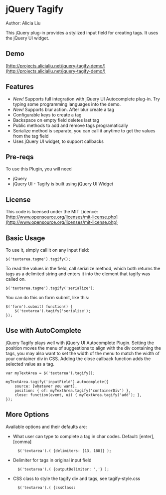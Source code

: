 jQuery Tagify
=============
Author: Alicia Liu

This jQuery plug-in provides a stylized input field for creating tags. It uses the jQuery UI widget.

Demo
----
[http://projects.alicialiu.net/jquery-tagify-demo/](http://projects.alicialiu.net/jquery-tagify-demo/)

Features
--------
* _New!_ Supports full integration with jQuery UI Autocomplete plug-in. Try typing some programming languages into the demo.
* _New!_ Supports blur action. After blur create a tag
* Configurable keys to create a tag
* Backspace on empty field deletes last tag
* Public methods to add and remove tags programatically
* Serialize method is separate, you can call it anytime to get the values from the tag field
* Uses jQuery UI widget, to support callbacks

Pre-reqs
--------
To use this Plugin, you will need

* jQuery
* jQuery UI - Tagify is built using jQuery UI Widget

License
-------
This code is licensed under the MIT Licence: [http://www.opensource.org/licenses/mit-license.php](http://www.opensource.org/licenses/mit-license.php)


Basic Usage
-----------
To use it, simply call it on any input field:

    $('textarea.tagme').tagify();

To read the values in the field, call serialize method, which both returns the tags as a delimited string and enters it into the element that tagify was called on.

    $('textarea.tagme').tagify('serialize');

You can do this on form submit, like this:

    $('form').submit( function() {
        $('textarea').tagify('serialize');
    }); 

Use with AutoComplete
---------------------
jQuery Tagify plays well with jQuery UI Autocomplete Plugin. Setting the position moves the menu of suggestions to align with the div containing the tags, you may also want to set the width of the menu to match the width of your container div in CSS. Adding the close callback function adds the selected value as a tag.

    var myTextArea = $('textarea').tagify();
 
    myTextArea.tagify('inputField').autocomplete({
        source: [whatever you want],
        position: { of: myTextArea.tagify('containerDiv') },
        close: function(event, ui) { myTextArea.tagify('add'); },
    });

More Options
------------
Available options and their defaults are:

* What user can type to complete a tag in char codes. Default: [enter], [comma]

        $('textarea').( {delimiters: [13, 188]} );

* Delimiter for tags in original input field

        $('textarea').( {outputDelimiter: ','} );

* CSS class to style the tagify div and tags, see tagify-style.css

        $('textarea').( {cssClass: 